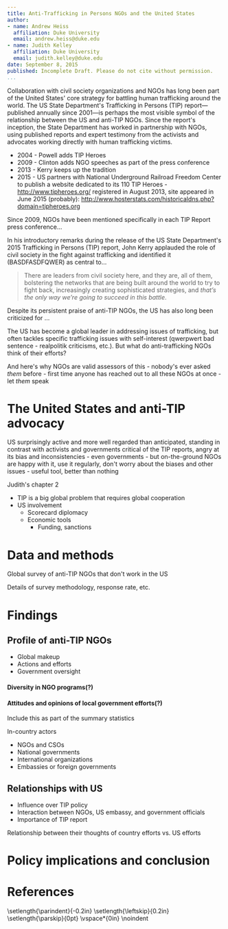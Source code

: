 ```yaml
---
title: Anti-Trafficking in Persons NGOs and the United States
author:
- name: Andrew Heiss
  affiliation: Duke University
  email: andrew.heiss@duke.edu
- name: Judith Kelley
  affiliation: Duke University
  email: judith.kelley@duke.edu
date: September 8, 2015
published: Incomplete Draft. Please do not cite without permission.
...
```



Collaboration with civil society organizations and NGOs has long been part of the United States' core strategy for battling human trafficking around the world. The US State Department's Trafficking in Persons (TIP) report—published annually since 2001—is perhaps the most visible symbol of the relationship between the US and anti-TIP NGOs. Since the report's inception, the State Department has worked in partnership with NGOs, using published reports and expert testimony from the activists and advocates working directly with human trafficking victims.

* 2004 - Powell adds TIP Heroes
* 2009 - Clinton adds NGO speeches as part of the press conference
* 2013 - Kerry keeps up the tradition
* 2015 - US partners with National Underground Railroad Freedom Center to publish a website dedicated to its 110 TIP Heroes - http://www.tipheroes.org/ registered in August 2013, site appeared in June 2015 (probably): http://www.hosterstats.com/historicaldns.php?domain=tipheroes.org

Since 2009, NGOs have been mentioned specifically in each TIP Report press conference…

In his introductory remarks during the release of the US State Department's 2015 Trafficking in Persons (TIP) report, John Kerry applauded the role of civil society in the fight against trafficking and identified it (BASDFASDFQWER) as central to…

> There are leaders from civil society here, and they are, all of them, bolstering the networks that are being built around the world to try to fight back, increasingly creating sophisticated strategies, and *that’s the only way we’re going to succeed in this battle*.

Despite its persistent praise of anti-TIP NGOs, the US has also long been criticized for …

The US has become a global leader in addressing issues of trafficking, but often tackles specific trafficking issues with self-interest (qwerpwert bad sentence - realpolitik criticisms, etc.). But what do anti-trafficking NGOs think of their efforts?

And here's why NGOs are valid assessors of this - nobody's ever asked *them* before - first time anyone has reached out to all these NGOs at once - let *them* speak


# The United States and anti-TIP advocacy

US surprisingly active and more well regarded than anticipated, standing in contrast with activists and governments critical of the TIP reports, angry at its bias and inconsistencies - even governments - but on-the-ground NGOs are happy with it, use it regularly, don't worry about the biases and other issues - useful tool, better than nothing

Judith's chapter 2

* TIP is a big global problem that requires global cooperation
* US involvement
	* Scorecard diplomacy
	* Economic tools
		* Funding, sanctions


# Data and methods

Global survey of anti-TIP NGOs that don't work in the US

Details of survey methodology, response rate, etc.

# Findings

## Profile of anti-TIP NGOs

* Global makeup
* Actions and efforts
* Government oversight

#### Diversity in NGO programs(?)

#### Attitudes and opinions of local government efforts(?)

Include this as part of the summary statistics

In-country actors
* NGOs and CSOs
* National governments
* International organizations
* Embassies or foreign governments

## Relationships with US

* Influence over TIP policy
* Interaction between NGOs, US embassy, and government officials
* Importance of TIP report

Relationship between their thoughts of country efforts vs. US efforts

# Policy implications and conclusion

# References
\setlength{\parindent}{-0.2in}
\setlength{\leftskip}{0.2in}
\setlength{\parskip}{0pt}
\vspace*{0in}
\noindent
